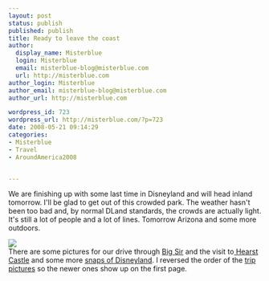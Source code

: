 ```yaml
---
layout: post
status: publish
published: publish
title: Ready to leave the coast
author:
  display_name: Misterblue
  login: Misterblue
  email: misterblue-blog@misterblue.com
  url: http://misterblue.com
author_login: Misterblue
author_email: misterblue-blog@misterblue.com
author_url: http://misterblue.com

wordpress_id: 723
wordpress_url: http://misterblue.com/?p=723
date: 2008-05-21 09:14:29
categories:
- Misterblue
- Travel
- AroundAmerica2008


---
```

We are finishing up with some last time in Disneyland and will head inland tomorrow. I'll be glad to get out of this crowded park. The weather hasn't been too bad and, by normal DLand standards, the crowds are actually light. It's still a lot of people and a lot of lines. Tomorrow Arizona and some more outdoors.
<p>
<div class="g2image_float_left"><a href="/images/oldimages/2869"><img src="/images/oldimages/thumb/2869" class="oldImageThumb"/></a></div>There are some pictures for our drive through <a href="http://pics.misterblue.com/v/20080500-Trip/20080517-BigSir/">Big Sir</a> and the visit to<a href="http://pics.misterblue.com/v/20080500-Trip/20080518-HearstCastle/"> Hearst Castle</a> and some more <a href="http://pics.misterblue.com/v/20080500-Trip/20080520-Disneyland/">snaps of Disneyland</a>.
I reversed the order of the <a href="http://pics.misterblue.com/v/20080500-Trip/">trip pictures</a> so the newer ones show up on the first page.
</p>
